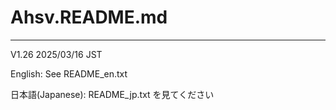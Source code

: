 # Ahsv.README.md
*************************************************************************
V1.26 2025/03/16 JST

English:            See README_en.txt

日本語(Japanese):   README_jp.txt を見てください
